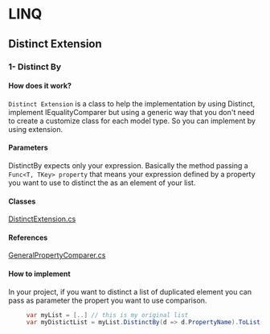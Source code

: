 # LINQ

## Distinct Extension

### 1- Distinct By

#### How does it work?
```Distinct Extension``` is a class to help the implementation by using Distinct, implement IEqualityComparer but using a generic way that you don't need to create a customize class for each model type. So you can implement by using extension.

#### Parameters
DistinctBy expects only your expression. Basically the method passing a ```Func<T, TKey> property``` that means your expression defined by a property you want to use to distinct the as an element of your list.

#### Classes
[DistinctExtension.cs](https://github.com/AlexandreYembo/discovery-framework/tree/master/Discovery.Extensions/Linq/DistinctExtension.cs) 

#### References
[GeneralPropertyComparer.cs](https://github.com/AlexandreYembo/discovery-framework/tree/master/Discovery.Extensions/Linq/GeneralPropertyComparer.cs) 


#### How to implement
In your project, if you want to distinct a list of duplicated element you can pass as parameter the propert you want to use comparison.

``` c#
     var myList = [..] // this is my original list
     var myDistictList = myList.DistinctBy(d => d.PropertyName).ToList(); // In a simply way just use the method DistinctBy(expression)

```
